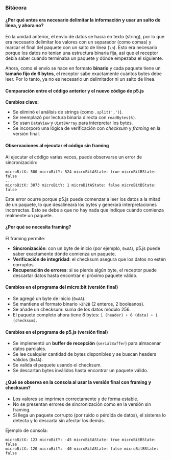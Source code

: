 
### Bitácora 

#### **¿Por qué antes era necesario delimitar la información y usar un salto de línea, y ahora no?**

En la unidad anterior, el envío de datos se hacía en texto (string), por lo que era necesario delimitar los valores con un separador (como comas) y marcar el final del paquete con un salto de línea (`\n`). Esto era necesario porque los datos no tenían una estructura binaria fija, así que el receptor debía saber cuándo terminaba un paquete y dónde empezaba el siguiente.

Ahora, como el envío se hace en formato **binario** y cada paquete tiene un **tamaño fijo de 6 bytes**, el receptor sabe exactamente cuántos bytes debe leer. Por lo tanto, ya no es necesario un delimitador ni un salto de línea.

#### **Comparación entre el código anterior y el nuevo código de p5.js**

**Cambios clave:**

- Se eliminó el análisis de strings (como `.split(',')`).
- Se reemplazó por lectura binaria directa con `readBytes(6)`.
- Se usan `DataView` y `Uint8Array` para interpretar los bytes.
- Se incorporó una lógica de verificación con *checksum* y *framing* en la versión final.

#### **Observaciones al ejecutar el código sin framing**

Al ejecutar el código varias veces, puede observarse un error de sincronización:

```
microBitX: 500 microBitY: 524 microBitAState: true microBitBState: false
...
microBitX: 3073 microBitY: 1 microBitAState: false microBitBState: false
```

Este error ocurre porque p5.js puede comenzar a leer los datos a la mitad de un paquete, lo que desalineará los bytes y generará interpretaciones incorrectas. Esto se debe a que no hay nada que indique cuándo comienza realmente un paquete.

#### **¿Por qué se necesita framing?**

El framing permite:

- **Sincronización**: con un byte de inicio (por ejemplo, `0xAA`), p5.js puede saber exactamente dónde comienza un paquete.
- **Verificación de integridad**: el checksum asegura que los datos no estén corruptos.
- **Recuperación de errores**: si se pierde algún byte, el receptor puede descartar datos hasta encontrar el próximo paquete válido.

#### **Cambios en el programa del micro:bit (versión final)**

- Se agregó un byte de inicio (`0xAA`).
- Se mantiene el formato binario `>2h2B` (2 enteros, 2 booleanos).
- Se añade un checksum: suma de los datos módulo 256.
- El paquete completo ahora tiene 8 bytes: `1 (header) + 6 (data) + 1 (checksum)`.

#### **Cambios en el programa de p5.js (versión final)**

- Se implementó un **buffer de recepción** (`serialBuffer`) para almacenar datos parciales.
- Se lee cualquier cantidad de bytes disponibles y se buscan headers válidos (`0xAA`).
- Se valida el paquete usando el checksum.
- Se descartan bytes inválidos hasta encontrar un paquete válido.

#### **¿Qué se observa en la consola al usar la versión final con framing y checksum?**

- Los valores se imprimen correctamente y de forma estable.
- No se presentan errores de sincronización como en la versión sin framing.
- Si llega un paquete corrupto (por ruido o pérdida de datos), el sistema lo detecta y lo descarta sin afectar los demás.

Ejemplo de consola:
```
microBitX: 123 microBitY: -45 microBitAState: true microBitBState: false
microBitX: 120 microBitY: -40 microBitAState: false microBitBState: false
```
